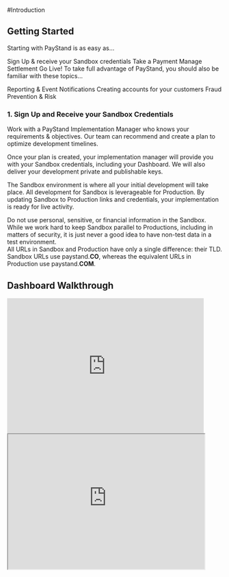 #Introduction

## Getting Started

Starting with PayStand is as easy as...

Sign Up & receive your Sandbox credentials
Take a Payment
Manage Settlement
Go Live!
To take full advantage of PayStand, you should also be familiar with these topics...

Reporting & Event Notifications
Creating accounts for your customers
Fraud Prevention & Risk

### 1. Sign Up and Receive your Sandbox Credentials
Work with a PayStand Implementation Manager who knows your requirements & objectives. Our team can recommend and create a plan to optimize development timelines.

Once your plan is created, your implementation manager will provide you with your Sandbox credentials, including your Dashboard. We will also deliver your development private and publishable keys.

The Sandbox environment is where all your initial development will take place. All development for Sandbox is leverageable for Production. By updating Sandbox to Production links and credentials, your implementation is ready for live activity.

<aside class="warning">
Do not use personal, sensitive, or financial information in the Sandbox.
While we work hard to keep Sandbox parallel to Productions, including in matters of security, it is just never a good idea to have non-test data in a test environment.
</aside>

<aside class="notice">
All URLs in Sandbox and Production have only a single difference: their TLD. Sandbox URLs use paystand.<b>CO</b>, whereas the equivalent URLs in Production use paystand.<b>COM</b>.
</aside>

## Dashboard Walkthrough




<iframe   width="460" height="315" src="https://www.youtube.com/embed/z5Oi5cFLSmM" frameborder="0" allow="accelerometer; autoplay; encrypted-media; gyroscope; picture-in-picture" allowfullscreen></iframe>

<iframe   width="460" height="315"
<script
  type="text/javascript"
  id="ps_checkout"
  src="https://checkout.paystand.co/v4/js/paystand.checkout.js"
  ps-env="sandbox"
  ps-publishableKey="w41l3su3kf99jd7u9bxjntcz"
></script>

<button
  class="ps-button ps-button-style"
  ps-checkoutType="checkout_payment"
  ps-paymentAmount="100.00"
  ps-fixedAmount="false"
  ps-paymentCurrency="USD"
>Pay Now!</button> ></iframe>